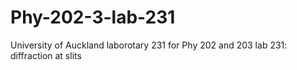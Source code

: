 # Phy-202-3-lab-231
University of Auckland laborotary 231 for Phy 202 and 203
lab 231: diffraction at slits
